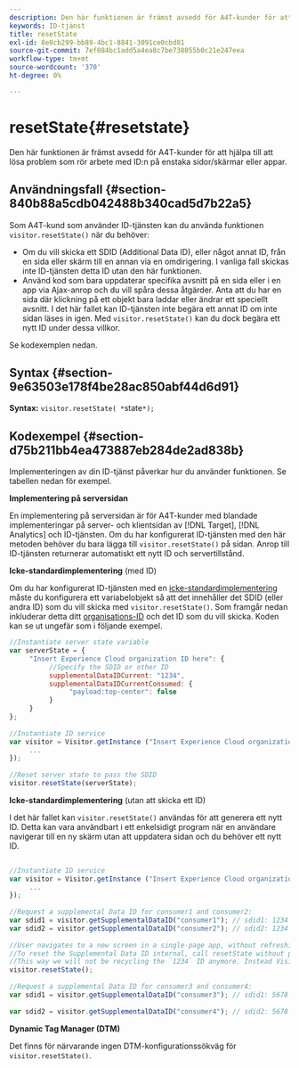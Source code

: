 ```yaml
---
description: Den här funktionen är främst avsedd för A4T-kunder för att hjälpa till att lösa problem som rör arbete med ID:n på enstaka sidor/skärmar eller appar.
keywords: ID-tjänst
title: resetState
exl-id: 8e8cb299-bb89-4bc1-8841-3091ce0cbd81
source-git-commit: 7ef084bc1add5a4ea8c7be738055b0c21e247eea
workflow-type: tm+mt
source-wordcount: '370'
ht-degree: 0%

---
```


# resetState{#resetstate}

Den här funktionen är främst avsedd för A4T-kunder för att hjälpa till att lösa problem som rör arbete med ID:n på enstaka sidor/skärmar eller appar.

## Användningsfall {#section-840b88a5cdb042488b340cad5d7b22a5}

Som A4T-kund som använder ID-tjänsten kan du använda funktionen `visitor.resetState()` när du behöver:

* Om du vill skicka ett SDID (Additional Data ID), eller något annat ID, från en sida eller skärm till en annan via en omdirigering. I vanliga fall skickas inte ID-tjänsten detta ID utan den här funktionen.
* Använd kod som bara uppdaterar specifika avsnitt på en sida eller i en app via Ajax-anrop och du vill spåra dessa åtgärder. Anta att du har en sida där klickning på ett objekt bara laddar eller ändrar ett speciellt avsnitt. I det här fallet kan ID-tjänsten inte begära ett annat ID om inte sidan läses in igen. Med `visitor.resetState()` kan du dock begära ett nytt ID under dessa villkor.

Se kodexemplen nedan.

## Syntax {#section-9e63503e178f4be28ac850abf44d6d91}

**Syntax:** `visitor.resetState( *`state`*);`

## Kodexempel {#section-d75b211bb4ea473887eb284de2ad838b}

Implementeringen av din ID-tjänst påverkar hur du använder funktionen. Se tabellen nedan för exempel.

**Implementering på serversidan**

En implementering på serversidan är för A4T-kunder med blandade implementeringar på server- och klientsidan av [!DNL Target], [!DNL Analytics] och ID-tjänsten. Om du har konfigurerat ID-tjänsten med den här metoden behöver du bara lägga till `visitor.resetState()` på sidan. Anrop till ID-tjänsten returnerar automatiskt ett nytt ID och servertillstånd.

**Icke-standardimplementering** (med ID)

Om du har konfigurerat ID-tjänsten med en [icke-standardimplementering](../../implementation-guides/implementation-guides.md#section-2c4f2db1f9704315a7cccab6d2e07113) måste du konfigurera ett variabelobjekt så att det innehåller det SDID (eller andra ID) som du vill skicka med `visitor.resetState()`. Som framgår nedan inkluderar detta ditt [organisations-ID](../../reference/requirements.md#section-a02f537129a64ffbb690d5738d360c26) och det ID som du vill skicka. Koden kan se ut ungefär som i följande exempel.

```js
//Instantiate server state variable 
var serverState = { 
     "Insert Experience Cloud organization ID here": { 
          //Specify the SDID or other ID 
          supplementalDataIDCurrent: "1234", 
          supplementalDataIDCurrentConsumed: { 
               "payload:top-center": false 
          } 
     } 
}; 
 
//Instantiate ID service 
var visitor = Visitor.getInstance ("Insert Experience Cloud organization ID here", { 
     ... 
}); 
 
//Reset server state to pass the SDID 
visitor.resetState(serverState);
```

**Icke-standardimplementering** (utan att skicka ett ID)

I det här fallet kan `visitor.resetState()` användas för att generera ett nytt ID. Detta kan vara användbart i ett enkelsidigt program när en användare navigerar till en ny skärm utan att uppdatera sidan och du behöver ett nytt ID.

```js
 
//Instantiate ID service 
var visitor = Visitor.getInstance ("Insert Experience Cloud organization ID here", { 
     ... 
}); 
 
//Request a supplemental Data ID for consumer1 and consumer2: 
var sdid1 = visitor.getSupplementalDataID("consumer1"); // sdid1: 1234 
var sdid2 = visitor.getSupplementalDataID("consumer2"); // sdid2: 1234 
 
//User navigates to a new screen in a single-page app, without refreshing the page. 
//To reset the Supplemental Data ID internal, call resetState without passing any parameters. 
//This way we will not be recycling the `1234` ID anymore. Instead Visitor will generate a new supplemental Data ID going forward. 
visitor.resetState(); 
 
//Request a supplemental Data ID for consumer3 and consumer4: 
var sdid1 = visitor.getSupplementalDataID("consumer3"); // sdid1: 5678 
 
var sdid2 = visitor.getSupplementalDataID("consumer4"); // sdid2: 5678
```

**Dynamic Tag Manager (DTM)**

Det finns för närvarande ingen DTM-konfigurationssökväg för `visitor.resetState()`.
